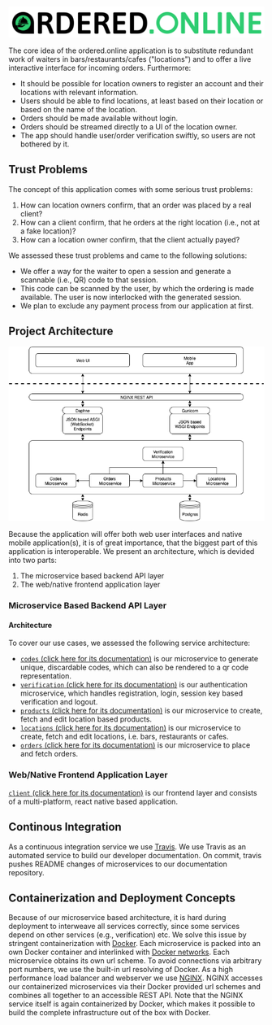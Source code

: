 ![header icon](/assets/header-dark-background.jpg)

The core idea of the ordered.online application is to substitute redundant work of waiters in bars/restaurants/cafes ("locations") and to offer a live interactive interface for incoming orders. Furthermore:
- It should be possible for location owners to register an account and their locations with relevant information.
- Users should be able to find locations, at least based on their location or based on the name of the location.
- Orders should be made available without login.
- Orders should be streamed directly to a UI of the location owner.
- The app should handle user/order verification swiftly, so users are not bothered by it.

## Trust Problems

The concept of this application comes with some serious trust problems:
1. How can location owners confirm, that an order was placed by a real client?
2. How can a client confirm, that he orders at the right location (i.e., not at a fake location)?
3. How can a location owner confirm, that the client actually payed?

We assessed these trust problems and came to the following solutions:
- We offer a way for the waiter to open a session and generate a scannable (i.e., QR) code to that session.
- This code can be scanned by the user, by which the ordering is made available. The user is now interlocked with the generated session.
- We plan to exclude any payment process from our application at first.

## Project Architecture

![architecture](/assets/project-architecture.png)

Because the application will offer both web user interfaces and native mobile application(s), it is of great importance, that the biggest part of this application is interoperable.
We present an architecture, which is devided into two parts:
1. The microservice based backend API layer
2. The web/native frontend application layer

### Microservice Based Backend API Layer

#### Architecture

To cover our use cases, we assessed the following service architecture:
- [`codes` (click here for its documentation)](codes.md) is our microservice to generate unique, discardable codes, which can also be rendered to a qr code representation.
- [`verification` (click here for its documentation)](verification.md) is our authentication microservice, which handles registration, login, session key based verification and logout.
- [`products` (click here for its documentation)](products.md) is our microservice to create, fetch and edit location based products.
- [`locations` (click here for its documentation)](locations.md) is our microservice to create, fetch and edit locations, i.e. bars, restaurants or cafes.
- [`orders` (click here for its documentation)](orders.md) is our microservice to place and fetch orders.

### Web/Native Frontend Application Layer

[`client` (click here for its documentation)](client.md) is our frontend layer and consists of a multi-platform, react native based application.


## Continous Integration

As a continuous integration service we use [Travis](https://travis-ci.org/). 
We use Travis as an automated service to build our developer documentation. On commit, travis pushes README changes of microservices to our documentation repository.


## Containerization and Deployment Concepts

Because of our microservice based architecture, it is hard during deployment to interweave all services correctly, since some services depend on other services (e.g., verification) etc. We solve this issue by stringent containerization with [Docker](https://docs.docker.com/). 
Each microservice is packed into an own Docker container and interlinked with [Docker networks](https://docs.docker.com/network/). Each microservice obtains its own url scheme. To avoid connections via arbitrary port numbers, we use the built-in url resolving of Docker.
As a high performance load balancer and webserver we use [NGINX](https://www.nginx.com/). NGINX accesses our containerized microservices via their Docker provided url schemes and combines all together to an accessible REST API. Note that the NGINX service itself is again containerized by Docker, which makes it possible to build the complete infrastructure out of the box with Docker.
